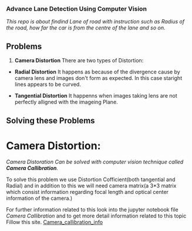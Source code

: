 ### **Advance Lane Detection Using Computer Vision** 
*This repo is about findind Lane of road with instruction such as Radius of the road, how far the car is from the centre of the lane and so on.*

## Problems
1. **Camera Distortion**
There are two types of Distortion:

- **Radial Distortion**
It happens as because of the divergence cause by camera lens and images don't form as expected. In this case staright lines appears to be curved.

- **Tangential Distortion**
It happenns when images taking lens are not perfectly alligned with the imageing Plane.



## Solving these Problems

# Camera Distortion:
*Camera Distoration Can be solved with computer vision technique called ***Camera Callibration***.*

To solve this problem we use Distortion Cofficient(both tangential and Radial) and in addition to this we will need camera matrix(a 3*3 matrix which consist information regarding focal length and optical center information of the camera.)

For further information related to this look into the jupyter notebook file *Camera Callibration* and to get more detail information related to this topic Fillow this site.
        [Camera_callibration_info](https://docs.opencv.org/4.x/dc/dbb/tutorial_py_calibration.html)